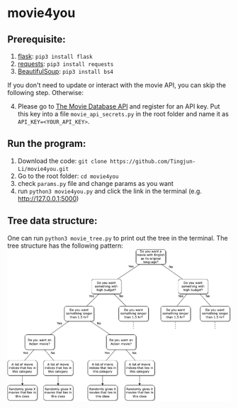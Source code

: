 # movie4you

## Prerequisite:
1. [flask](https://flask.palletsprojects.com/en/2.2.x/): `pip3 install flask`
2. [requests](https://requests.readthedocs.io/en/latest/): `pip3 install requests`
3. [BeautifulSoup](https://www.crummy.com/software/BeautifulSoup/bs4/doc/): `pip3 install bs4`

If you don't need to update or interact with the movie API, you can skip the following step. Otherwise:

4. Please go to [The Movie Database API](https://developers.themoviedb.org/3/getting-started/introduction) and register for an API key. Put this key into a file `movie_api_secrets.py` in the root folder and name it as `API_KEY=<YOUR_API_KEY>`.

## Run the program:
1. Download the code: `git clone https://github.com/Tingjun-Li/movie4you.git`
2. Go to the root folder: `cd movie4you` 
3. check `params.py` file and change params as you want
4. run `python3 movie4you.py` and click the link in the terminal (e.g. http://127.0.0.1:5000)

## Tree data structure:
One can run `python3 movie_tree.py` to print out the tree in the terminal. The tree structure has the following pattern:
![Tree structure that stores my data](./images/507ProjTree.png)
